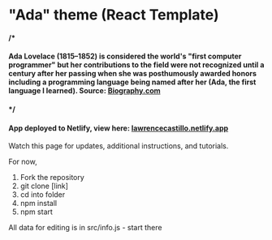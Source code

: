# "Ada" theme (React Template)

#### /*
#### Ada Lovelace (1815–1852) is considered the world's "first computer programmer" but her contributions to the field were not recognized until a century after her passing when she was posthumously awarded honors including a programming language being named after her (Ada, the first language I learned). Source: [Biography.com](https://www.biography.com/scholar/ada-lovelace)
#### */

#### App deployed to Netlify, view here: [lawrencecastillo.netlify.app](https://lawrencecastillo.netlify.app/)

Watch this page for updates, additional instructions, and tutorials.

For now,

1. Fork the repository
2. git clone [link]
3. cd into folder
4. npm install
5. npm start

All data for editing is in src/info.js - start there
